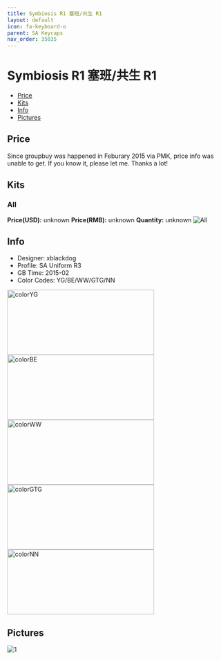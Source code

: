 ```yaml
---
title: Symbiosis R1 塞班/共生 R1
layout: default
icon: fa-keyboard-o
parent: SA Keycaps
nav_order: 35035
---
```


# Symbiosis R1 塞班/共生 R1

* [Price](#price)
* [Kits](#kits)
* [Info](#info)
* [Pictures](#pictures)


## Price  

Since groupbuy was happened in Feburary 2015 via PMK, price info was unable to get. If you know it, please let me. Thanks a lot!

## Kits
### All
**Price(USD):** unknown    **Price(RMB):** unknown    **Quantity:** unknown
<img src="{{ 'assets/images/sa-keycaps/symbiosisr1/kits_pics/all.png' | relative_url }}" alt="All" class="image featured">


## Info
* Designer: xblackdog
* Profile: SA Uniform R3
* GB Time: 2015-02
* Color Codes: YG/BE/WW/GTG/NN
<img src="{{ 'assets/images/sa-keycaps/SP_ColorCodes/abs/SP_Abs_ColorCodes_YG.png' | relative_url }}" alt="colorYG" height="150" width="340">
<img src="{{ 'assets/images/sa-keycaps/SP_ColorCodes/abs/SP_Abs_ColorCodes_BE.png' | relative_url }}" alt="colorBE" height="150" width="340">
<img src="{{ 'assets/images/sa-keycaps/SP_ColorCodes/abs/SP_Abs_ColorCodes_WW.png' | relative_url }}" alt="colorWW" height="150" width="340">
<img src="{{ 'assets/images/sa-keycaps/SP_ColorCodes/abs/SP_Abs_ColorCodes_GTG.png' | relative_url }}" alt="colorGTG" height="150" width="340">
<img src="{{ 'assets/images/sa-keycaps/SP_ColorCodes/abs/SP_Abs_ColorCodes_NN.png' | relative_url }}" alt="colorNN" height="150" width="340">


## Pictures
<img src="{{ 'assets/images/sa-keycaps/symbiosisr1/rendering_pics/1.jpg' | relative_url }}" alt="1" class="image featured">
